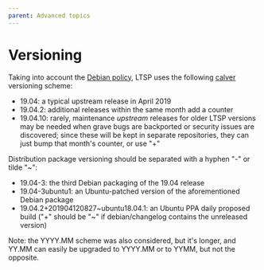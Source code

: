 ```yaml
---
parent: Advanced topics
---
```


# Versioning

Taking into account the [Debian policy](https://www.debian.org/doc/debian-policy/ch-binary.html#version-numbers-based-on-dates), LTSP uses the following [calver](https://calver.org/) versioning scheme:
* 19.04: a typical upstream release in April 2019
* 19.04.2: additional releases within the same month add a counter
* 19.04.10: rarely, maintenance _upstream_ releases for older LTSP versions may be needed when grave bugs are backported or security issues are discovered; since these will be kept in separate repositories, they can just bump that month's counter, or use "+"

Distribution package versioning should be separated with a hyphen "-" or tilde "~":
* 19.04-3: the third Debian packaging of the 19.04 release
* 19.04-3ubuntu1: an Ubuntu-patched version of the aforementioned Debian package
* 19.04.2+201904120827\~ubuntu18.04.1: an Ubuntu PPA daily proposed build ("+" should be "~" if debian/changelog contains the unreleased version)

Note: the YYYY.MM scheme was also considered, but it's longer, and YY.MM can easily be upgraded to YYYY.MM or to YYMM, but not the opposite.
